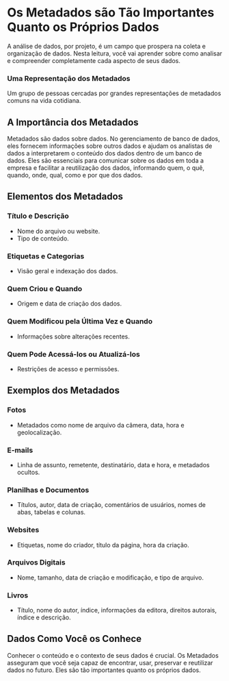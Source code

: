 # Os Metadados são Tão Importantes Quanto os Próprios Dados

A análise de dados, por projeto, é um campo que prospera na coleta e organização de dados. Nesta leitura, você vai aprender sobre como analisar e compreender completamente cada aspecto de seus dados.

### Uma Representação dos Metadados
Um grupo de pessoas cercadas por grandes representações de metadados comuns na vida cotidiana.

## A Importância dos Metadados

Metadados são dados sobre dados. No gerenciamento de banco de dados, eles fornecem informações sobre outros dados e ajudam os analistas de dados a interpretarem o conteúdo dos dados dentro de um banco de dados. Eles são essenciais para comunicar sobre os dados em toda a empresa e facilitar a reutilização dos dados, informando quem, o quê, quando, onde, qual, como e por que dos dados.

## Elementos dos Metadados

### Título e Descrição
- Nome do arquivo ou website.
- Tipo de conteúdo.

### Etiquetas e Categorias
- Visão geral e indexação dos dados.

### Quem Criou e Quando
- Origem e data de criação dos dados.

### Quem Modificou pela Última Vez e Quando
- Informações sobre alterações recentes.

### Quem Pode Acessá-los ou Atualizá-los
- Restrições de acesso e permissões.

## Exemplos dos Metadados

### Fotos
- Metadados como nome de arquivo da câmera, data, hora e geolocalização.

### E-mails
- Linha de assunto, remetente, destinatário, data e hora, e metadados ocultos.

### Planilhas e Documentos
- Títulos, autor, data de criação, comentários de usuários, nomes de abas, tabelas e colunas.

### Websites
- Etiquetas, nome do criador, título da página, hora da criação.

### Arquivos Digitais
- Nome, tamanho, data de criação e modificação, e tipo de arquivo.

### Livros
- Título, nome do autor, índice, informações da editora, direitos autorais, índice e descrição.

## Dados Como Você os Conhece

Conhecer o conteúdo e o contexto de seus dados é crucial. Os Metadados asseguram que você seja capaz de encontrar, usar, preservar e reutilizar dados no futuro. Eles são tão importantes quanto os próprios dados.

